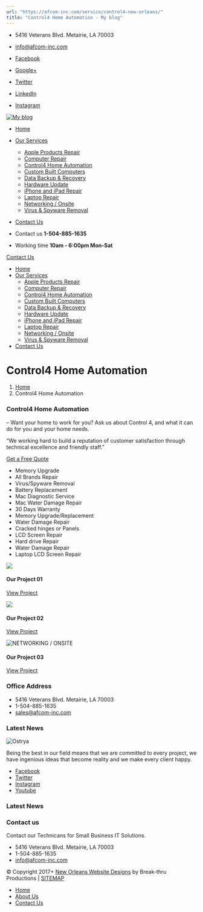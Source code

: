 ```yaml
---
url: "https://afcom-inc.com/service/control4-new-orleans/"
title: "Control4 Home Automation - My blog"
---
```


- 5416 Veterans Blvd. Metairie, LA 70003
- info@afcom-inc.com

- [Facebook](https://www.facebook.com/PCTuneUps365/ "Facebook")
- [Google+](https://www.google.com/search?rlz=1C1GCEA_enUS850US850&ei=UmAmXfn0AsvOtQbX75eACw&q=pc+tune+ups+&oq=pc+tune+ups+&gs_l=psy-ab.3..35i39j0i22i30l3j38.16232.16232..16580...0.0..0.94.94.1......0....1..gws-wiz.......0i71.YC_HGYoKHs8 "Google+")
- [Twitter](https://twitter.com/pctuneups "Twitter")
- [LinkedIn](https://www.linkedin.com/company/pctuneups?trk=public_profile_position_image "LinkedIn")
- [Instagram](https://www.instagram.com/pc_tuneups/ "Instagram")

[![My blog](https://afcom-inc.com/wp-content/uploads/2017/08/logo1.png)](https://afcom-inc.com/ "My blog")

- [Home](https://afcom-inc.com/)
- [Our Services](https://afcom-inc.com/services/services-style-2/)
  - [Apple Products Repair](https://afcom-inc.com/service/apple-products-repair/)
  - [Computer Repair](https://afcom-inc.com/service/computer-repair/)
  - [Control4 Home Automation](https://afcom-inc.com/service/control4-new-orleans/)
  - [Custom Built Computers](https://afcom-inc.com/service/custom-built-computers/)
  - [Data Backup & Recovery](https://afcom-inc.com/service/data-backup-recovery/)
  - [Hardware Update](https://afcom-inc.com/service/hardware-update/)
  - [iPhone and iPad Repair](https://afcom-inc.com/service/iphone-and-ipad-repair/)
  - [Laptop Repair](https://afcom-inc.com/service/laptop-repair/)
  - [Networking / Onsite](https://afcom-inc.com/service/networking-issues-solving/)
  - [Virus & Spyware Removal](https://afcom-inc.com/service/virus-spyware-removal/)
- [Contact Us](https://afcom-inc.com/contact-us/)

- Contact us **1-504-885-1635**
- Working time **10am - 6:00pm Mon-Sat**

[Contact Us](https://afcom-inc.com/contact-us/)

- [Home](https://afcom-inc.com/)
- [Our Services](https://afcom-inc.com/services/services-style-2/)
  - [Apple Products Repair](https://afcom-inc.com/service/apple-products-repair/)
  - [Computer Repair](https://afcom-inc.com/service/computer-repair/)
  - [Control4 Home Automation](https://afcom-inc.com/service/control4-new-orleans/)
  - [Custom Built Computers](https://afcom-inc.com/service/custom-built-computers/)
  - [Data Backup & Recovery](https://afcom-inc.com/service/data-backup-recovery/)
  - [Hardware Update](https://afcom-inc.com/service/hardware-update/)
  - [iPhone and iPad Repair](https://afcom-inc.com/service/iphone-and-ipad-repair/)
  - [Laptop Repair](https://afcom-inc.com/service/laptop-repair/)
  - [Networking / Onsite](https://afcom-inc.com/service/networking-issues-solving/)
  - [Virus & Spyware Removal](https://afcom-inc.com/service/virus-spyware-removal/)
- [Contact Us](https://afcom-inc.com/contact-us/)

# Control4 Home Automation

1. [Home](https://afcom-inc.com/)
2. Control4 Home Automation

### Control4 Home Automation

– Want your home to work for you? Ask us about Control 4, and what it can do for you and your home needs.

“We working hard to build a reputation of customer satisfaction through technical excellence and friendly staff.”

[Get a Free Quote](https://afcom-inc.com/service/control4-new-orleans/#)

- Memory Upgrade
- All Brands Repair
- Virus/Spyware Removal
- Battery Replacement
- Mac Diagnostic Service
- Mac Water Damage Repair
- 30 Days Warranty
- Memory Upgrade/Replacement
- Water Damage Repair
- Cracked hinges or Panels
- LCD Screen Repair
- Hard drive Repair
- Water Damage Repair
- Laptop LCD Screen Repair

![](https://afcom-inc.com/wp-content/uploads/2016/11/project-01-600x400.jpg)

#### Our Project 01

[View Project](https://afcom-inc.com/portfolio/our-project-01/)

![](https://afcom-inc.com/wp-content/uploads/2016/11/project-02-600x400.jpg)

#### Our Project 02

[View Project](https://afcom-inc.com/portfolio/our-project-02/)

![NETWORKING / ONSITE](https://afcom-inc.com/wp-content/uploads/2016/11/project-03-600x400.jpg)

#### Our Project 03

[View Project](https://afcom-inc.com/portfolio/our-project-03/)

### Office Address

- 5416 Veterans Blvd.
Metairie, LA 70003
- 1-504-885-1635
- [sales@afcom-inc.com](mailto:sales@afcom-inc.com)

### Latest News

![Ostrya](https://afcom-inc.com/wp-content/uploads/2017/08/logo1.png)

Being the best in our field means that we are committed to every project, we have ingenious ideas that become reality and we make every client happy.

- [Facebook](https://www.facebook.com/PCTuneUps365/ "Facebook")
- [Twitter](https://twitter.com/pctuneups "Twitter")
- [Instagram](https://www.instagram.com/pc_tuneups/ "Instagram")
- [Youtube](https://www.youtube.com/channel/UCLBMfHkUR9qu9WyNBGigPlg "Youtube")

### Latest News

### Contact us

Contact our Technicans for Small Business IT Solutions.

- 5416 Veterans Blvd.
Metairie, LA 70003
- 1-504-885-1635
- [info@afcom-inc.com](mailto:info@afcom-inc.com)

© Copyright 2017+ [New Orleans Website Designs](http://break-thruproductions.com/) by Break-thru Productions \| [SITEMAP](https://afcom-inc.com/sitemap_index.xml)

- [Home](https://afcom-inc.com/home/)
- [About Us](https://afcom-inc.com/pages/about-us/)
- [Contact Us](https://afcom-inc.com/contact-us/)
